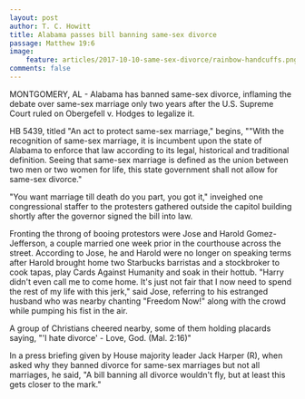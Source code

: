```yaml
---
layout: post
author: T. C. Howitt
title: Alabama passes bill banning same-sex divorce
passage: Matthew 19:6
image:
    feature: articles/2017-10-10-same-sex-divorce/rainbow-handcuffs.png
comments: false
---
```


MONTGOMERY, AL - Alabama has banned same-sex divorce, inflaming the debate over same-sex marriage only two years after the U.S. Supreme Court ruled on Obergefell v. Hodges to legalize it.

HB 5439, titled "An act to protect same-sex marriage," begins, ""With the recognition of same-sex marriage, it is incumbent upon the state of Alabama to enforce that law according to its legal, historical and traditional definition.  Seeing that same-sex marriage is defined as the union between two men or two women for life, this state government shall not allow for same-sex divorce."

"You want marriage till death do you part, you got it," inveighed one congressional staffer to the protesters gathered outside the capitol building shortly after the governor signed the bill into law.

Fronting the throng of booing protestors were Jose and Harold Gomez-Jefferson, a couple married one week prior in the courthouse across the street.  According to Jose, he and Harold were no longer on speaking terms after Harold brought home two Starbucks barristas and a stockbroker to cook tapas, play Cards Against Humanity and soak in their hottub.  "Harry didn't even call me to come home.  It's just not fair that I now need to spend the rest of my life with this jerk," said Jose, referring to his estranged husband who was nearby chanting "Freedom Now!" along with the crowd while pumping his fist in the air.

A group of Christians cheered nearby, some of them holding placards saying, "'I hate divorce' - Love, God. (Mal. 2:16)"

In a press briefing given by House majority leader Jack Harper (R), when asked why they banned divorce for same-sex marriages but not all marriages, he said, "A bill banning all divorce wouldn't fly, but at least this gets closer to the mark."

